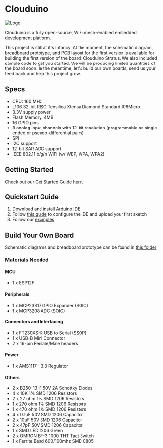 # Clouduino

![Logo](/docs/images/logo.png)

Clouduino is a fully open-source, WiFi mesh-enabled embedded development platform.

This project is still at it's infancy. At the moment, the schematic diagram, breadboard prototype, and PCB layout for the first version is available for building the first version of the board: Clouduino Stratus. We also included sample code to get you started. We will be producing limited quantities of the board soon. In the meantime, let's build our own boards, send us your feed back and help this project grow.

## Specs

- CPU: 160 MHz
- L106 32-bit RISC Tensilica Xtensa Diamond Standard 106Micro
- 3.3V supply power
- Flash Memory: 4MB
- 16 GPIO pins
- 8 analog input channels with 12-bit resolution (programmable as single-ended or pseudo-differential pairs)
- SPI
- I2C support
- 12-bit SAR ADC support
- IEEE 802.11 b/g/n WiFi (w/ WEP, WPA, WPA2)

## Getting Started
Check out our Get Started Guide [here](https://github.com/proudcloud/clouduino/tree/master/getStarted).

## Quickstart Guide

1. Download and install [Arduino IDE](https://www.arduino.cc/en/Main/Software)
2. Follow [this guide](https://github.com/proudcloud/clouduino/tree/master/getStarted) to configure the IDE and upload your first sketch
3. Follow our [examples](https://github.com/proudcloud/clouduino/tree/master/example)

## Build Your Own Board

Schematic diagrams and breadboard prototype can be found in [this folder](https://github.com/proudcloud/clouduino/tree/master/schematics)

### Materials Needed
#### MCU
- 1 x ESP12F


#### Peripherals
- 1 x MCP23S17 GPIO Expander (SOIC)
-  1 x MCP3208 ADC (SOIC)

#### Connectors and Interfacing
- 1 x FT230XS-R USB to Serial (SSOP)
- 1 x USB-B Mini Connector
- 2 x 16-pin Female/Male headers

#### Power
- 1 x AMS1117 - 3.3 Regulator

#### Others
- 2 x B250-13-F 50V 2A Schottky Diodes 
- 4 x 10K 1% SMD 1206 Resistors
- 2 x 27 ohm 1% SMD 1206 Resistors
- 1 x 270 ohm 1% SMD 1206 Resistors
- 1 x 470 ohm 1% SMD 1206 Resistors
- 4 x 0.1uF 50V SMD 1206 Capacitor
- 2 x 10uF 50V SMD 1206 Capacitor
- 2 x 47pF 50V SMD 1206 Capacitor
- 1 x SMD LED 1206 Green
- 2 x OMRON BF-3 1000 THT Tact Switch
- 1 x Ferrite Bead 600/100mhz SMD 0805
